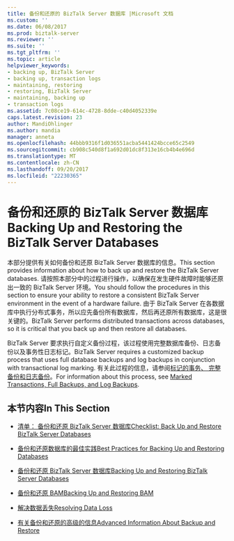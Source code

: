 ```yaml
---
title: 备份和还原的 BizTalk Server 数据库 |Microsoft 文档
ms.custom: ''
ms.date: 06/08/2017
ms.prod: biztalk-server
ms.reviewer: ''
ms.suite: ''
ms.tgt_pltfrm: ''
ms.topic: article
helpviewer_keywords:
- backing up, BizTalk Server
- backing up, transaction logs
- maintaining, restoring
- restoring, BizTalk Server
- maintaining, backing up
- transaction logs
ms.assetid: 7c08ce19-614c-4728-8dde-c40d4052339e
caps.latest.revision: 23
author: MandiOhlinger
ms.author: mandia
manager: anneta
ms.openlocfilehash: 44bbb9316f1d036551acba5441424bcce65c2549
ms.sourcegitcommit: cb908c540d8f1a692d01dc8f313e16cb4b4e696d
ms.translationtype: MT
ms.contentlocale: zh-CN
ms.lasthandoff: 09/20/2017
ms.locfileid: "22230365"
---
```

# <a name="backing-up-and-restoring-the-biztalk-server-databases"></a><span data-ttu-id="1c0a0-102">备份和还原的 BizTalk Server 数据库</span><span class="sxs-lookup"><span data-stu-id="1c0a0-102">Backing Up and Restoring the BizTalk Server Databases</span></span>
<span data-ttu-id="1c0a0-103">本部分提供有关如何备份和还原 BizTalk Server 数据库的信息。</span><span class="sxs-lookup"><span data-stu-id="1c0a0-103">This section provides information about how to back up and restore the BizTalk Server databases.</span></span> <span data-ttu-id="1c0a0-104">请按照本部分中的过程进行操作，以确保在发生硬件故障时能够还原出一致的 BizTalk Server 环境。</span><span class="sxs-lookup"><span data-stu-id="1c0a0-104">You should follow the procedures in this section to ensure your ability to restore a consistent BizTalk Server environment in the event of a hardware failure.</span></span> <span data-ttu-id="1c0a0-105">由于 BizTalk Server 在各数据库中执行分布式事务，所以应先备份所有数据库，然后再还原所有数据库，这是很关键的。</span><span class="sxs-lookup"><span data-stu-id="1c0a0-105">BizTalk Server performs distributed transactions across databases, so it is critical that you back up and then restore all databases.</span></span>  
  
 <span data-ttu-id="1c0a0-106">BizTalk Server 要求执行自定义备份过程，该过程使用完整数据库备份、日志备份以及事务性日志标记。</span><span class="sxs-lookup"><span data-stu-id="1c0a0-106">BizTalk Server requires a customized backup process that uses full database backups and log backups in conjunction with transactional log marking.</span></span> <span data-ttu-id="1c0a0-107">有关此过程的信息，请参阅[标记的事务、 完整备份和日志备份](../core/marked-transactions-full-backups-and-log-backups.md)。</span><span class="sxs-lookup"><span data-stu-id="1c0a0-107">For information about this process, see [Marked Transactions, Full Backups, and Log Backups](../core/marked-transactions-full-backups-and-log-backups.md).</span></span>  
  
## <a name="in-this-section"></a><span data-ttu-id="1c0a0-108">本节内容</span><span class="sxs-lookup"><span data-stu-id="1c0a0-108">In This Section</span></span>  
  
-   [<span data-ttu-id="1c0a0-109">清单： 备份和还原 BizTalk Server 数据库</span><span class="sxs-lookup"><span data-stu-id="1c0a0-109">Checklist: Back Up and Restore BizTalk Server Databases</span></span>](../core/checklist-back-up-and-restore-biztalk-server-databases.md)  
  
-   [<span data-ttu-id="1c0a0-110">备份和还原数据库的最佳实践</span><span class="sxs-lookup"><span data-stu-id="1c0a0-110">Best Practices for Backing Up and Restoring Databases</span></span>](../core/best-practices-for-backing-up-and-restoring-databases.md)  
  
-   [<span data-ttu-id="1c0a0-111">备份和还原 BizTalk Server 数据库</span><span class="sxs-lookup"><span data-stu-id="1c0a0-111">Backing Up and Restoring BizTalk Server Databases</span></span>](../core/backing-up-and-restoring-biztalk-server-databases.md)  
  
-   [<span data-ttu-id="1c0a0-112">备份和还原 BAM</span><span class="sxs-lookup"><span data-stu-id="1c0a0-112">Backing Up and Restoring BAM</span></span>](../core/backing-up-and-restoring-bam.md)  
  
-   [<span data-ttu-id="1c0a0-113">解决数据丢失</span><span class="sxs-lookup"><span data-stu-id="1c0a0-113">Resolving Data Loss</span></span>](../core/resolving-data-loss.md)  
  
-   [<span data-ttu-id="1c0a0-114">有关备份和还原的高级的信息</span><span class="sxs-lookup"><span data-stu-id="1c0a0-114">Advanced Information About Backup and Restore</span></span>](../core/advanced-information-about-backup-and-restore1.md)